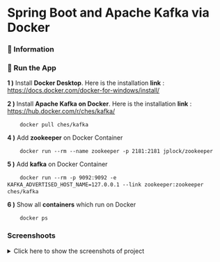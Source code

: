 # Spring Boot and Apache Kafka via Docker

### 📖 Information

### 🔨 Run the App

<b>1 )</b> Install <b>Docker Desktop</b>. Here is the installation <b>link</b> : https://docs.docker.com/docker-for-windows/install/

<b>2 )</b> Install <b>Apache Kafka on Docker</b>. Here is the installation <b>link</b> : https://hub.docker.com/r/ches/kafka/
```
    docker pull ches/kafka
```

<b>4 )</b> Add <b>zookeeper</b> on Docker Container
```
    docker run --rm --name zookeeper -p 2181:2181 jplock/zookeeper 
```
<b>5 )</b> Add <b>kafka</b> on Docker Container
```
    docker run --rm -p 9092:9092 -e KAFKA_ADVERTISED_HOST_NAME=127.0.0.1 --link zookeeper:zookeeper ches/kafka
```
<b>6 )</b> Show all <b>containers</b> which run on Docker
```
    docker ps 
```

### Screenshoots

<details>
<summary>Click here to show the screenshots of project</summary>
    <p> Figure 1 </p>
    <img width="800" height="600" src ="docker_images\0.PNG">
    <p> Figure 2 </p>
    <img width="600" height="200" src ="docker_images\1.PNG">
    <p> Figure 3 </p>
    <img width="600" height="200" src ="docker_images\2.PNG">
    <p> Figure 4 </p>
    <img width="600" height="200" src ="docker_images\3.PNG">
    <p> Figure 5 </p>
    <img width="600" height="200" src ="docker_images\4.PNG">
    <p> Figure 6 </p>
    <img width="600" height="200" src ="docker_images\5.PNG">
    <p> Figure 7 </p>
    <img width="600" height="200" src ="docker_images\6.PNG">
    <p> Figure 8 </p>
    <img width="600" height="200" src ="docker_images\7.PNG">
    <p> Figure 9 </p>
    <img width="600" height="200" src ="docker_images\8.PNG">
    <p> Figure 10 </p>
    <img width="600" height="200" src ="docker_images\9.PNG">
</details>